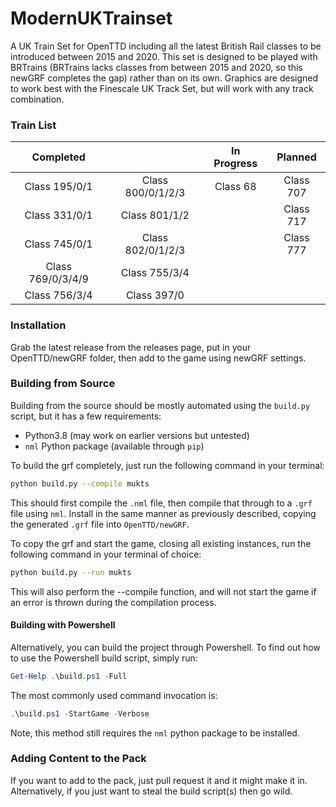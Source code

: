 # ModernUKTrainset
A UK Train Set for OpenTTD including all the latest British Rail classes to be introduced between 2015 and 2020. This set is designed to be played with BRTrains (BRTrains lacks classes from between 2015 and 2020, so this newGRF completes the gap) rather than on its own. Graphics are designed to work best with the Finescale UK Track Set, but will work with any track combination.

### Train List
|     Completed     |                   |  In Progress  |  Planned  |
| :---------------: | :---------------: | :-----------: | :-------: |
|   Class 195/0/1   | Class 800/0/1/2/3 |   Class 68    | Class 707 |
|   Class 331/0/1   |   Class 801/1/2   | | Class 717 |
|   Class 745/0/1   | Class 802/0/1/2/3 | | Class 777 |
| Class 769/0/3/4/9 | Class 755/3/4| | |
| Class 756/3/4 | Class 397/0 | |

### Installation
Grab the latest release from the releases page, put in your OpenTTD/newGRF folder, then add to the game using newGRF settings.

### Building from Source
Building from the source should be mostly automated using the `build.py` script, but it has a few requirements:
  - Python3.8 (may work on earlier versions but untested)
  - `nml` Python package (available through `pip`)
  
To build the grf completely, just run the following command in your terminal:
```bash
python build.py --compile mukts
```
This should first compile the `.nml` file, then compile that through to a `.grf` file using `nml`.  Install in the same manner
as previously described, copying the generated `.grf` file into `OpenTTD/newGRF`.

To copy the grf and start the game, closing all existing instances, run the following command in your terminal of choice:
```bash
python build.py --run mukts
```
This will also perform the --compile function, and will not start the game if an error is thrown during the compilation process.

#### Building with Powershell
Alternatively, you can build the project through Powershell.
To find out how to use the Powershell build script, simply run:
```powershell
Get-Help .\build.ps1 -Full
```
The most commonly used command invocation is:
```powershell
.\build.ps1 -StartGame -Verbose
```
Note, this method still requires the `nml` python package to be installed.

### Adding Content to the Pack
If you want to add to the pack, just pull request it and it might make it in.  
Alternatively, if you just want to steal the build script(s) then go wild.
